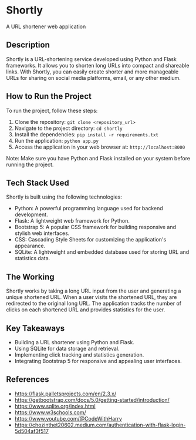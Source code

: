 # Shortly
A URL shortener web application

## Description
Shortly is a URL-shortening service developed using Python and Flask frameworks. It allows you to shorten long URLs into compact and shareable links. With Shortly, you can easily create shorter and more manageable URLs for sharing on social media platforms, email, or any other medium.

## How to Run the Project
To run the project, follow these steps:

1. Clone the repository: `git clone <repository_url>`
2. Navigate to the project directory: `cd shortly`
3. Install the dependencies: `pip install -r requirements.txt`
4. Run the application: `python app.py`
5. Access the application in your web browser at: `http://localhost:8000`

Note: Make sure you have Python and Flask installed on your system before running the project.

## Tech Stack Used
Shortly is built using the following technologies:

- Python: A powerful programming language used for backend development.
- Flask: A lightweight web framework for Python.
- Bootstrap 5: A popular CSS framework for building responsive and stylish web interfaces.
- CSS: Cascading Style Sheets for customizing the application's appearance.
- SQLite: A lightweight and embedded database used for storing URL and statistics data.

## The Working
Shortly works by taking a long URL input from the user and generating a unique shortened URL. When a user visits the shortened URL, they are redirected to the original long URL. The application tracks the number of clicks on each shortened URL and provides statistics for the user.

## Key Takeaways
- Building a URL shortener using Python and Flask.
- Using SQLite for data storage and retrieval.
- Implementing click tracking and statistics generation.
- Integrating Bootstrap 5 for responsive and appealing user interfaces.

## References
- https://flask.palletsprojects.com/en/2.3.x/
- https://getbootstrap.com/docs/5.0/getting-started/introduction/
- https://www.sqlite.org/index.html
- https://www.w3schools.com/
- https://www.youtube.com/@CodeWithHarry
- https://chozinthet20602.medium.com/authentication-with-flask-login-5d504af3f517
